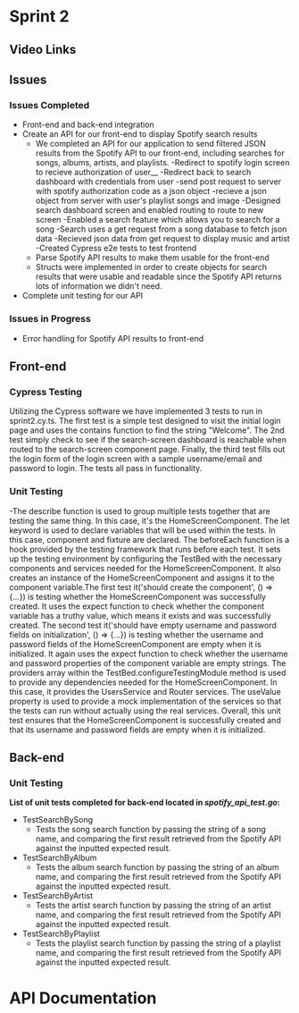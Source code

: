 # Sprint 2

## Video Links

## Issues

### Issues Completed
- Front-end and back-end integration
- Create an API for our front-end to display Spotify search results
  - We completed an API for our application to send filtered JSON results from the Spotify API to our front-end, including searches for songs, albums, artists, and playlists.
  -Redirect to spotify login screen to recieve authorization of user__
  -Redirect back to search dashboard with credentials from user
  -send post request to server with spotify authorization code as a json object
  -recieve a json object from server with user's playlist songs and image
  -Designed search dashboard screen and enabled routing to route to new screen
  -Enabled a search feature which allows you to search for a song
  -Search uses a get request from a song database to fetch json data 
  -Recieved json data from get request to display music and artist
  -Created Cypress e2e tests to test frontend
  - Parse Spotify API results to make them usable for the front-end
  - Structs were implemented in order to create objects for search results that were usable and readable since the Spotify API returns lots of information we didn't need.
- Complete unit testing for our API

### Issues in Progress
- Error handling for Spotify API results to front-end

## Front-end

### Cypress Testing
Utilizing the Cypress software we have implemented 3 tests to run in sprint2.cy.ts. The first test is a simple test designed to visit the initial login page and uses the contains function to find the string "Welcome". The 2nd test simply check to see if the search-screen dashboard is reachable when routed to the search-screen component page. Finally, the third test fills out the login form of the login screen with a sample username/email and password to login. The tests all pass in functionality.

### Unit Testing
-The describe function is used to group multiple tests together that are testing the same thing. In this case, it's the HomeScreenComponent. The let keyword is used to declare variables that will be used within the tests. In this case, component and fixture are declared. The beforeEach function is a hook provided by the testing framework that runs before each test. It sets up the testing environment by configuring the TestBed with the necessary components and services needed for the HomeScreenComponent. It also creates an instance of the HomeScreenComponent and assigns it to the component variable.The first test it('should create the component', () => {...}) is testing whether the HomeScreenComponent was successfully created. It uses the expect function to check whether the component variable has a truthy value, which means it exists and was successfully created. The second test it('should have empty username and password fields on initialization', () => {...}) is testing whether the username and password fields of the HomeScreenComponent are empty when it is initialized. It again uses the expect function to check whether the username and password properties of the component variable are empty strings. The providers array within the TestBed.configureTestingModule method is used to provide any dependencies needed for the HomeScreenComponent. In this case, it provides the UsersService and Router services. The useValue property is used to provide a mock implementation of the services so that the tests can run without actually using the real services. Overall, this unit test ensures that the HomeScreenComponent is successfully created and that its username and password fields are empty when it is initialized.

## Back-end

### Unit Testing 
**List of unit tests completed for back-end located in *spotify_api_test.go*:**
- TestSearchBySong
  - Tests the song search function by passing the string of a song name, and comparing the first result retrieved from the Spotify API against the inputted expected result.
- TestSearchByAlbum
  - Tests the album search function by passing the string of an album name, and comparing the first result retrieved from the Spotify API against the inputted expected result.
- TestSearchByArtist
  - Tests the artist search function by passing the string of an artist name, and comparing the first result retrieved from the Spotify API against the inputted expected result.
- TestSearchByPlaylist
  - Tests the playlist search function by passing the string of a playlist name, and comparing the first result retrieved from the Spotify API against the inputted expected result.


# API Documentation
